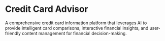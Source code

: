# Credit Card Advisor

A comprehensive credit card information platform that leverages AI to provide intelligent card comparisons, interactive financial insights, and user-friendly content management for financial decision-making.

